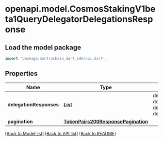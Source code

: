 # openapi.model.CosmosStakingV1beta1QueryDelegatorDelegationsResponse

## Load the model package
```dart
import 'package:mantrachain_dart_sdk/api.dart';
```

## Properties
Name | Type | Description | Notes
------------ | ------------- | ------------- | -------------
**delegationResponses** | [**List<DelegatorDelegations200ResponseDelegationResponsesInner>**](DelegatorDelegations200ResponseDelegationResponsesInner.md) | delegation_responses defines all the delegations' info of a delegator. | [optional] [default to const []]
**pagination** | [**TokenPairs200ResponsePagination**](TokenPairs200ResponsePagination.md) |  | [optional] 

[[Back to Model list]](../README.md#documentation-for-models) [[Back to API list]](../README.md#documentation-for-api-endpoints) [[Back to README]](../README.md)


